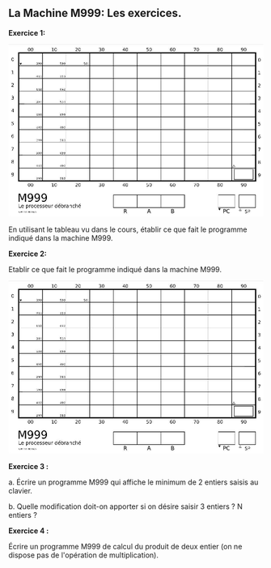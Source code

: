 ## La Machine M999: Les exercices. 

**Exercice 1:**

![](/ArchitectureMaterielle/IMG/M999_exple.jpg)

En utilisant le tableau vu dans le cours, établir ce que fait le programme indiqué dans la machine M999.

**Exercice 2:**

 Etablir ce que fait le programme indiqué dans la machine M999.

![](/ArchitectureMaterielle/IMG/M999_exple.jpg)

**Exercice 3 :** 

a. Écrire un programme M999 qui affiche le minimum de 2 entiers saisis au clavier. 

b. Quelle modification doit-on apporter si on désire saisir 3 entiers ? N entiers ? 



**Exercice 4 :**

 Écrire un programme M999 de calcul du produit de deux entier (on ne dispose pas de l'opération de multiplication). 

